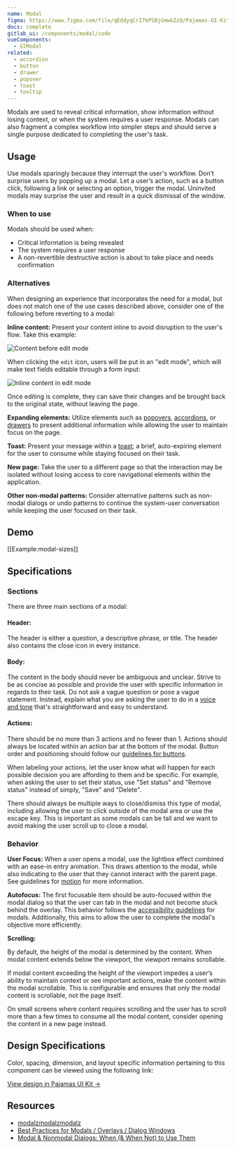 ```yaml
---
name: Modal
figma: https://www.figma.com/file/qEddyqCrI7kPSBjGmwkZzQ/Pajamas-UI-Kit?node-id=425%3A129
docs: complete
gitlab_ui: /components/modal/code
vueComponents:
  - GlModal
related:
  - accordion
  - button
  - drawer
  - popover
  - toast
  - tooltip
---
```


Modals are used to reveal critical information, show information without losing context, or when the system requires a user response. Modals can also fragment a complex workflow into simpler steps and should serve a single purpose dedicated to completing the user's task.

## Usage

Use modals sparingly because they interrupt the user's workflow. Don’t surprise users by popping up a modal. Let a user’s action, such as a button click, following a link or selecting an option, trigger the modal. Uninvited modals may surprise the user and result in a quick dismissal of the window.

### When to use

Modals should be used when:

- Critical information is being revealed
- The system requires a user response
- A non-revertible destructive action is about to take place and needs confirmation

### Alternatives

When designing an experience that incorporates the need for a modal, but does not match one of the use cases described above, consider one of the following before reverting to a modal:

**Inline content:** Present your content inline to avoid disruption to the user's flow. Take this example:

![Content before edit mode](/img/modal/inline-editing-1.png)

When clicking the `edit` icon, users will be put in an "edit mode", which will make text fields editable through a form input:

![Inline content in edit mode](/img/modal/inline-editing-2.png)

Once editing is complete, they can save their changes and be brought back to the original state, without leaving the page.

**Expanding elements:** Utilize elements such as [popovers](/components/popover), [accordions](/components/accordion), or [drawers](/components/drawer) to present additional information while allowing the user to maintain focus on the page.

**Toast:** Present your message within a [toast](/components/toast); a brief, auto-expiring element for the user to consume while staying focused on their task.

**New page:** Take the user to a different page so that the interaction may be isolated without losing access to core navigational elements within the application.

**Other non-modal patterns:** Consider alternative patterns such as non-modal dialogs or undo patterns to continue the system-user conversation while keeping the user focused on their task.

## Demo

[[Example:modal-sizes]]

## Specifications

### Sections

There are three main sections of a modal:

#### Header:

The header is either a question, a descriptive phrase, or title. The header also contains the close icon in every instance.

#### Body:

The content in the body should never be ambiguous and unclear. Strive to be as concise as possible and provide the user with specific information in regards to their task. Do not ask a vague question or pose a vague statement. Instead, explain what you are asking the user to do in a [voice and tone](/content/voice-tone) that's straightforward and easy to understand.

#### Actions:

There should be no more than 3 actions and no fewer than 1. Actions should always be located within an action bar at the bottom of the modal. Button order and positioning should follow our [guidelines for buttons](/components/button).

When labeling your actions, let the user know what will happen for each possible decision you are affording to them and be specific. For example, when asking the user to set their status, use "Set status" and "Remove status" instead of simply, "Save" and "Delete".

There should always be multiple ways to close/dismiss this type of modal, including allowing the user to click outside of the modal area or use the escape key. This is important as some modals can be tall and we want to avoid making the user scroll up to close a modal.

### Behavior

**User Focus:** When a user opens a modal, use the lightbox effect combined with an ease-in entry animation. This draws attention to the modal, while also indicating to the user that they cannot interact with the parent page. See guidelines for [motion](foundations/motion) for more information.

**Autofocus:**  The first focusable item should be auto-focused within the modal dialog so that the user can tab in the modal and not become stuck behind the overlay. This behavior follows the [accessibility guidelines](https://www.w3.org/TR/wai-aria-practices/examples/dialog-modal/dialog.html) for modals. Additionally, this aims to allow the user to complete the modal's objective more efficiently.

**Scrolling:** 

By default, the height of the modal is determined by the content. When modal content extends below the viewport, the viewport remains scrollable.

If modal content exceeding the height of the viewport impedes a user’s ability to maintain context or see important actions, make the content within the modal scrollable. This is configurable and ensures that only the modal content is scrollable, not the page itself.

On small screens where content requires scrolling and the user has to scroll more than a few times to consume all the modal content, consider opening the content in a new page instead.

## Design Specifications

Color, spacing, dimension, and layout specific information pertaining to this component can be viewed using the following link:

[View design in Pajamas UI Kit →](https://www.figma.com/file/qEddyqCrI7kPSBjGmwkZzQ/Pajamas-UI-Kit?node-id=4263%3A21)

## Resources

- [modalzmodalzmodalz](https://modalzmodalzmodalz.com/)
- [Best Practices for Modals / Overlays / Dialog Windows](https://uxplanet.org/best-practices-for-modals-overlays-dialog-windows-c00c66cddd8c)
- [Modal & Nonmodal Dialogs: When (& When Not) to Use Them](https://www.nngroup.com/articles/modal-nonmodal-dialog/)
